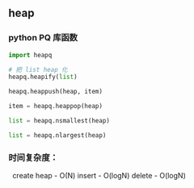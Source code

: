 ## heap ##
### python PQ 库函数
```python
import heapq

# 把 list heap 化
heapq.heapify(list)

heapq.heappush(heap, item)

item = heapq.heappop(heap)

list = heapq.nsmallest(heap)

list = heapq.nlargest(heap)

```
### 时间复杂度：
   create heap - O(N)
   insert - O(logN)
   delete - O(logN)
